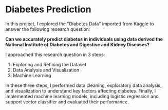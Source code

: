 # Diabetes Prediction
In this project, I explored the "Diabetes Data" imported from Kaggle to answer the following research question: 

**Can we accurately predict diabetes in individuals using data derived the National Institute of Diabetes and Digestive and Kidney Diseases?**

I approached this research question in 3 steps: 

1. Exploring and Refining the Dataset
2. Data Analysis and Visualization
3. Machine Learning

In these three steps, I performed data cleaning, exploratory data analysis, and visualization to understand key factors affecting diabetes. Finally, I implemented machine learning models, including logistic regression and support vector classifier and evaluated their performance. 
